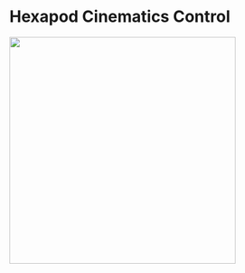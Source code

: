 # Hexapod Cinematics Control

<img src="https://cdn.worldvectorlogo.com/logos/arduino-1.svg" width="400px">
